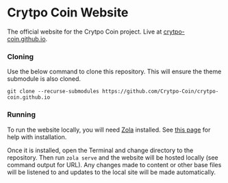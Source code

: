 # Crytpo Coin Website
The official website for the Crytpo Coin project. Live at [crytpo-coin.github.io](crytpo-coin.github.io). 

### Cloning
Use the below command to clone this repository. This will ensure the theme submodule is also cloned. 

`git clone --recurse-submodules https://github.com/Crytpo-Coin/crytpo-coin.github.io`

### Running
To run the website locally, you will need [Zola](https://www.getzola.org) installed. See [this page](https://www.getzola.org/documentation/getting-started/installation/) for help with installation. 

Once it is installed, open the Terminal and change directory to the repository. Then run `zola serve` and the website will be hosted locally (see command output for URL). Any changes made to content or other base files will be listened to and updates to the local site will be made automatically. 